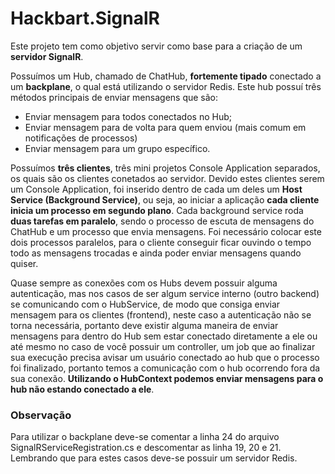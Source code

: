 # Hackbart.SignalR

Este projeto tem como objetivo servir como base para a criação de um **servidor SignalR**.

Possuímos um Hub, chamado de ChatHub, **fortemente tipado** conectado a um **backplane**, o qual está utilizando o servidor Redis. 
Este hub possuí três métodos principais de enviar mensagens que são: 
- Enviar mensagem para todos conectados no Hub;
- Enviar mensagem para de volta para quem enviou (mais comum em notificações de processos)
- Enviar mensagem para um grupo específico.

Possuímos **três clientes**, três mini projetos Console Application separados, os quais são os clientes conetados ao servidor.
Devido estes clientes serem um Console Application, foi inserido dentro de cada um deles um **Host Service (Background Service)**, ou seja,
ao iniciar a aplicação **cada cliente inicia um processo em segundo plano**.
Cada background service roda **duas tarefas em paralelo**, sendo o processo de escuta de mensagens do ChatHub e um processo que envia mensagens.
Foi necessário colocar este dois processos paralelos, para o cliente conseguir ficar ouvindo o tempo todo as mensagens trocadas e ainda poder enviar
mensagens quando quiser.

Quase sempre as conexões com os Hubs devem possuir alguma autenticação, mas nos casos de ser algum service interno (outro backend) se comunicando com
o HubService, de modo que consiga enviar mensagem para os clientes (frontend), neste caso a autenticação não se torna necessária, portanto deve existir
alguma maneira de enviar mensagens para dentro do Hub sem estar conectado diretamente a ele ou até mesmo no caso de você possuir um controller, um job que 
ao finalizar sua execução precisa avisar um usuário conectado ao hub que o processo foi finalizado, portanto temos a comunicação com o hub ocorrendo fora 
da sua conexão. **Utilizando o HubContext podemos enviar mensagens para o hub não estando conectado a ele**.

### Observação
Para utilizar o backplane deve-se comentar a linha 24 do arquivo SignalRServiceRegistration.cs e descomentar as linha 19, 20 e 21. Lembrando que para estes casos deve-se
possuir um servidor Redis.
